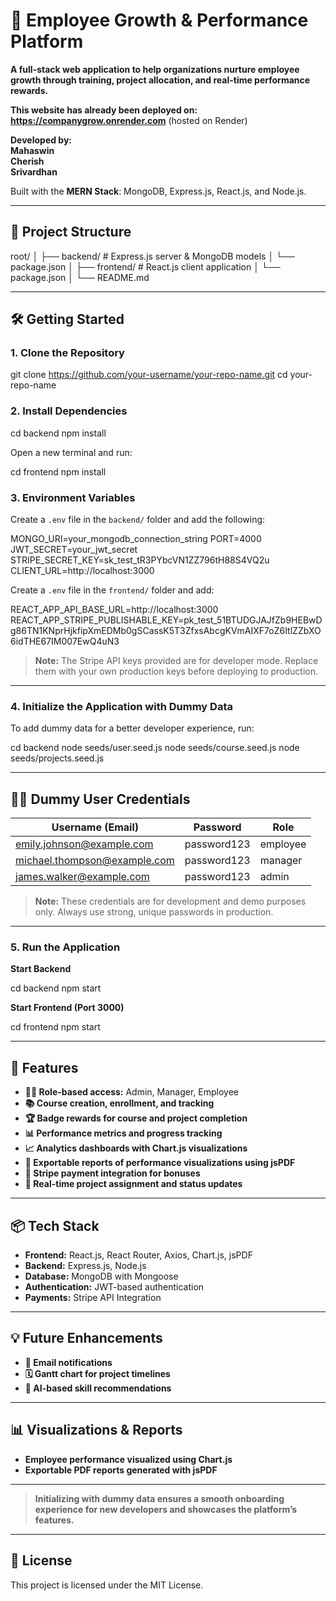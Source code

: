 # 🚀 Employee Growth & Performance Platform

**A full-stack web application to help organizations nurture employee growth through training, project allocation, and real-time performance rewards.**

**This website has already been deployed on:**  
**https://companygrow.onrender.com** (hosted on Render)

**Developed by:**  
**Mahaswin**  
**Cherish**  
**Srivardhan**

Built with the **MERN Stack**: MongoDB, Express.js, React.js, and Node.js.

---

## 📁 Project Structure

root/
│
├── backend/ # Express.js server & MongoDB models
│ └── package.json
│
├── frontend/ # React.js client application
│ └── package.json
│
└── README.md


---

## 🛠️ Getting Started

### 1. Clone the Repository

git clone https://github.com/your-username/your-repo-name.git
cd your-repo-name


### 2. Install Dependencies

cd backend
npm install

Open a new terminal and run:

cd frontend
npm install

### 3. Environment Variables

Create a `.env` file in the `backend/` folder and add the following:

MONGO_URI=your_mongodb_connection_string
PORT=4000
JWT_SECRET=your_jwt_secret
STRIPE_SECRET_KEY=sk_test_tR3PYbcVN1ZZ796tH88S4VQ2u
CLIENT_URL=http://localhost:3000


Create a `.env` file in the `frontend/` folder and add:

REACT_APP_API_BASE_URL=http://localhost:3000
REACT_APP_STRIPE_PUBLISHABLE_KEY=pk_test_51BTUDGJAJfZb9HEBwDg86TN1KNprHjkfipXmEDMb0gSCassK5T3ZfxsAbcgKVmAIXF7oZ6ItlZZbXO6idTHE67IM007EwQ4uN3


> **Note:** The Stripe API keys provided are for developer mode. Replace them with your own production keys before deploying to production.

---

### 4. Initialize the Application with Dummy Data

To add dummy data for a better developer experience, run:

cd backend
node seeds/user.seed.js
node seeds/course.seed.js
node seeds/projects.seed.js

---

## 🧑‍💻 Dummy User Credentials

| Username (Email)                  | Password    | Role      |
|-----------------------------------|-------------|-----------|
| emily.johnson@example.com         | password123 | employee  |
| michael.thompson@example.com      | password123 | manager   |
| james.walker@example.com          | password123 | admin     |

> **Note:** These credentials are for development and demo purposes only. Always use strong, unique passwords in production.

---

### 5. Run the Application

**Start Backend**

cd backend
npm start


**Start Frontend (Port 3000)**

cd frontend
npm start


---

## 🧩 Features

- **👨‍💼 Role-based access:** Admin, Manager, Employee
- **📚 Course creation, enrollment, and tracking**
- **🏆 Badge rewards for course and project completion**
- **📊 Performance metrics and progress tracking**
- **📈 Analytics dashboards with Chart.js visualizations**
- **📄 Exportable reports of performance visualizations using jsPDF**
- **💸 Stripe payment integration for bonuses**
- **📁 Real-time project assignment and status updates**

---

## 📦 Tech Stack

- **Frontend:** React.js, React Router, Axios, Chart.js, jsPDF
- **Backend:** Express.js, Node.js
- **Database:** MongoDB with Mongoose
- **Authentication:** JWT-based authentication
- **Payments:** Stripe API Integration

---

## 💡 Future Enhancements

- **📧 Email notifications**
- **🗓️ Gantt chart for project timelines**
- **🧠 AI-based skill recommendations**

---

## 📊 Visualizations & Reports

- **Employee performance visualized using Chart.js**
- **Exportable PDF reports generated with jsPDF**

---

> **Initializing with dummy data ensures a smooth onboarding experience for new developers and showcases the platform’s features.**

---

## 📄 License

This project is licensed under the MIT License.
